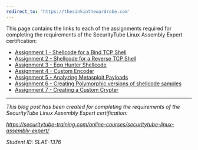 ```yaml
---
redirect_to: 'https://thesinkinthewardrobe.com'
---
```


This page contains the links to each of the assignments required for completing the requirements of the SecurityTube Linux Assembly Expert certification:

*  [Assignment 1 - Shellcode for a Bind TCP Shell](/SLAE/Assignment_1/Docs/Assignment_1.html)
*  [Assignment 2 - Shellcode for a Reverse TCP Shell](/SLAE/Assignment_2/Docs/Assignment_2.html)
*  [Assignment 3 - Egg Hunter Shellcode](/SLAE/Assignment_3/Docs/Assignment_3.html)
*  [Assignment 4 - Custom Encoder](/SLAE/Assignment_4/Docs/Assignment_4.html)
*  [Assignment 5 - Analyzing Metasploit Payloads](/SLAE/Assignment_5/Docs/Assignment_5.html)
*  [Assignment 6 - Creating Polymorphic versions of shellcode samples](/SLAE/Assignment_6/Docs/Assignment_6.html)
*  [Assignment 7 - Creating a Custom Crypter](/SLAE/Assignment_7/Docs/Assignment_7.html)

---

*This blog post has been created for completing the requirements of the SecurityTube Linux Assembly Expert certification:*

*https://securitytube-training.com/online-courses/securitytube-linux-assembly-expert/*

*Student ID: SLAE-1376*
